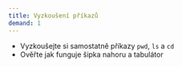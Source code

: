 ```yaml
---
title: Vyzkoušení příkazů
demand: 1
---
```


* Vyzkoušejte si samostatně příkazy `pwd`, `ls` a `cd`
* Ověřte jak funguje šipka nahoru a tabulátor
